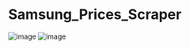 # Samsung_Prices_Scraper

![image](https://github.com/user-attachments/assets/b3ef69e4-1d35-49d4-80b6-f0a8ed28dae1) ![image](https://github.com/user-attachments/assets/8bb32154-7adb-4692-8913-52306dd70506)

